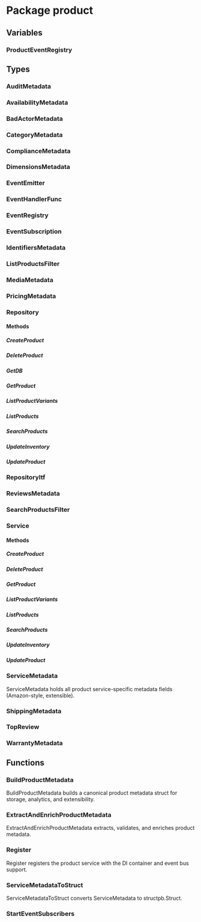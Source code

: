 # Package product

## Variables

### ProductEventRegistry

## Types

### AuditMetadata

### AvailabilityMetadata

### BadActorMetadata

### CategoryMetadata

### ComplianceMetadata

### DimensionsMetadata

### EventEmitter

### EventHandlerFunc

### EventRegistry

### EventSubscription

### IdentifiersMetadata

### ListProductsFilter

### MediaMetadata

### PricingMetadata

### Repository

#### Methods

##### CreateProduct

##### DeleteProduct

##### GetDB

##### GetProduct

##### ListProductVariants

##### ListProducts

##### SearchProducts

##### UpdateInventory

##### UpdateProduct

### RepositoryItf

### ReviewsMetadata

### SearchProductsFilter

### Service

#### Methods

##### CreateProduct

##### DeleteProduct

##### GetProduct

##### ListProductVariants

##### ListProducts

##### SearchProducts

##### UpdateInventory

##### UpdateProduct

### ServiceMetadata

ServiceMetadata holds all product service-specific metadata fields (Amazon-style, extensible).

### ShippingMetadata

### TopReview

### WarrantyMetadata

## Functions

### BuildProductMetadata

BuildProductMetadata builds a canonical product metadata struct for storage, analytics, and
extensibility.

### ExtractAndEnrichProductMetadata

ExtractAndEnrichProductMetadata extracts, validates, and enriches product metadata.

### Register

Register registers the product service with the DI container and event bus support.

### ServiceMetadataToStruct

ServiceMetadataToStruct converts ServiceMetadata to structpb.Struct.

### StartEventSubscribers
